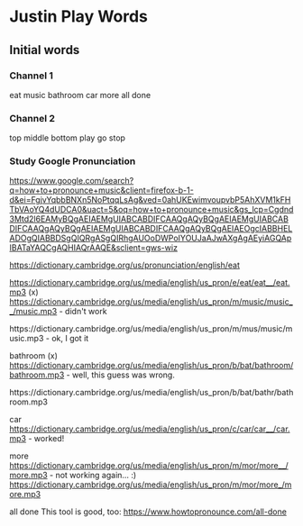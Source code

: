 # Justin Play Words

## Initial words


### Channel 1
   eat
   music
   bathroom
   car
   more
   all done

### Channel 2
   top
   middle
   bottom
   play
   go
   stop

### Study Google Pronunciation

<audio jsname="almMDb" src="//ssl.gstatic.com/dictionary/static/pronunciation/2022-03-02/audio/go/google_en_us_1.mp3" preload="auto"></audio>

https://www.google.com/search?q=how+to+pronounce+music&client=firefox-b-1-d&ei=FgjvYqbbBNXn5NoPtqqLsAg&ved=0ahUKEwimvoupvbP5AhXVM1kFHTbVAoYQ4dUDCA0&uact=5&oq=how+to+pronounce+music&gs_lcp=Cgdnd3Mtd2l6EAMyBQgAEIAEMgUIABCABDIFCAAQgAQyBQgAEIAEMgUIABCABDIFCAAQgAQyBQgAEIAEMgUIABCABDIFCAAQgAQyBQgAEIAEOgcIABBHELADOgQIABBDSgQIQRgASgQIRhgAUOoDWPoIYOUJaAJwAXgAgAEyiAGQApIBATaYAQCgAQHIAQrAAQE&sclient=gws-wiz


<source type="audio/mpeg" src="/us/media/english/us_pron/e/eat/eat__/eat.mp3">

https://dictionary.cambridge.org/us/pronunciation/english/eat

https://dictionary.cambridge.org/us/media/english/us_pron/e/eat/eat__/eat.mp3
(x) https://dictionary.cambridge.org/us/media/english/us_pron/m/music/music__/music.mp3 - didn't work

<source type="audio/mpeg" src="/us/media/english/us_pron/m/mus/music/music.mp3">
https://dictionary.cambridge.org/us/media/english/us_pron/m/mus/music/music.mp3  - ok, I got it


bathroom
(x) https://dictionary.cambridge.org/us/media/english/us_pron/b/bat/bathroom/bathroom.mp3  - well, this guess was wrong.

<source type="audio/mpeg" src="/us/media/english/us_pron/b/bat/bathr/bathroom.mp3">
https://dictionary.cambridge.org/us/media/english/us_pron/b/bat/bathr/bathroom.mp3


car
https://dictionary.cambridge.org/us/media/english/us_pron/c/car/car__/car.mp3  - worked!

more
https://dictionary.cambridge.org/us/media/english/us_pron/m/mor/more__/more.mp3  - not working again... :)
<source type="audio/mpeg" src="/us/media/english/us_pron/m/mor/more_/more.mp3">
https://dictionary.cambridge.org/us/media/english/us_pron/m/mor/more_/more.mp3


all done
This tool is good, too: https://www.howtopronounce.com/all-done
<audio src="https://en-audio.howtopronounce.com/1630151108612a21c40f572.mp3"></audio>
